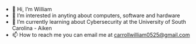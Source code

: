 - 👋 Hi, I’m William 
- 👀 I’m interested in anyting about computers, software and hardware
- 🌱 I’m currently learning about Cybersecurity at the University of South Carolina - Aiken
- 📫 How to reach me you can email me at carrollwilliam0525@gmail.com
